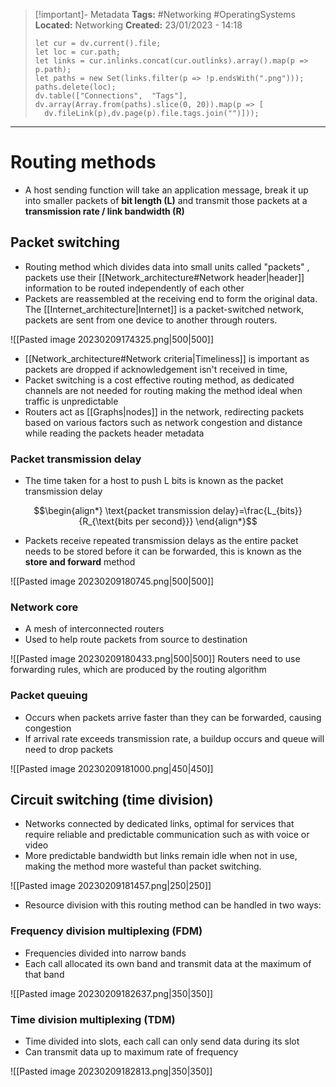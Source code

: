 > [!important]- Metadata
> **Tags:** #Networking #OperatingSystems 
> **Located:** Networking
> **Created:** 23/01/2023 - 14:18
> ```dataviewjs
>let cur = dv.current().file;
>let loc = cur.path;
>let links = cur.inlinks.concat(cur.outlinks).array().map(p => p.path);
>let paths = new Set(links.filter(p => !p.endsWith(".png")));
>paths.delete(loc);
>dv.table(["Connections",  "Tags"], dv.array(Array.from(paths).slice(0, 20)).map(p => [
>   dv.fileLink(p),dv.page(p).file.tags.join("")]));
> ```

___
# Routing methods
- A host sending function will take an application message, break it up into smaller packets of **bit length (L)** and transmit those packets at a **transmission rate / link bandwidth  (R)** 
## Packet switching
- Routing method which divides data into small units called "packets" , packets use their [[Network_architecture#Network header|header]] information to be routed independently of each other
- Packets are reassembled at the receiving end to form the original data. The [[Internet_architecture|Internet]] is  a packet-switched network, packets are sent from one device to another through routers.

![[Pasted image 20230209174325.png|500|500]]

- [[Network_architecture#Network criteria|Timeliness]] is important as packets are dropped if acknowledgement isn't received in time, 
- Packet switching is a cost effective routing method, as dedicated channels are not needed for routing making the method ideal when traffic is unpredictable
- Routers act as [[Graphs|nodes]] in the network, redirecting packets based on various factors such as network congestion and distance while reading the packets header metadata 


### Packet transmission delay
- The time taken for a host to push L bits is known as the packet transmission delay

$$\begin{align*}
\text{packet transmission delay}=\frac{L_{bits}}{R_{\text{bits per second}}}
\end{align*}$$
- Packets receive repeated transmission delays as the entire packet needs to be stored before it can be forwarded, this is known as the **store and forward** method

![[Pasted image 20230209180745.png|500|500]]

### Network core
- A mesh of interconnected routers
- Used to help route packets from source to destination 

![[Pasted image 20230209180433.png|500|500]]
Routers need to use forwarding rules, which are produced by the routing algorithm 


### Packet queuing
- Occurs when packets arrive faster than they can be forwarded, causing congestion
- If arrival rate exceeds transmission rate, a buildup occurs and queue will need to drop packets

![[Pasted image 20230209181000.png|450|450]]
## Circuit switching (time division)
- Networks connected by dedicated links, optimal for services that require reliable and predictable communication such as with voice or video
- More predictable bandwidth but links remain idle when not in use, making the method more wasteful than packet switching. 

![[Pasted image 20230209181457.png|250|250]]

- Resource division with this routing method can be handled in two ways:

### Frequency division multiplexing (FDM)
- Frequencies divided into narrow bands
- Each call allocated its own band and transmit data at the maximum of that band

![[Pasted image 20230209182637.png|350|350]]

### Time division multiplexing (TDM)
- Time divided into slots, each call can only send data during its slot 
- Can transmit data up to maximum rate of frequency 

![[Pasted image 20230209182813.png|350|350]]
